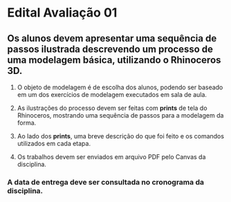 # Edital Avaliação 01


## Os alunos devem apresentar uma sequência de passos ilustrada descrevendo um processo de uma modelagem básica, utilizando o Rhinoceros 3D.

1. O objeto de modelagem é de escolha dos alunos, podendo ser baseado em um dos exercícios de modelagem executados em sala de aula.
   
2. As ilustrações do processo devem ser feitas com **prints** de tela do Rhinoceros, mostrando uma sequência de passos para a modelagem da forma.

3. Ao lado dos **prints**, uma breve descrição do que foi feito e os comandos utilizados em cada etapa.

4. Os trabalhos devem ser enviados em arquivo PDF pelo Canvas da disciplina.

### A data de entrega deve ser consultada no cronograma da disciplina.
